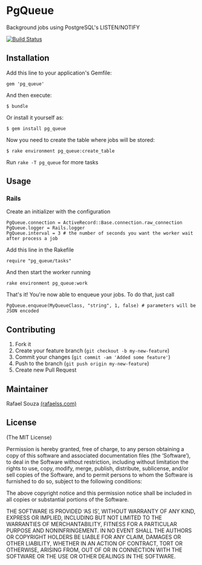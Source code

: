 # PgQueue

Background jobs using PostgreSQL's LISTEN/NOTIFY

[![Build Status](https://secure.travis-ci.org/rafaelss/pg_queue.png)](http://travis-ci.org/rafaelss/pq_queue)

## Installation

Add this line to your application's Gemfile:

    gem 'pg_queue'

And then execute:

    $ bundle

Or install it yourself as:

    $ gem install pg_queue

Now you need to create the table where jobs will be stored:

    $ rake environment pg_queue:create_table

Run `rake -T pg_queue` for more tasks

## Usage

### Rails

Create an initializer with the configuration

    PgQueue.connection = ActiveRecord::Base.connection.raw_connection
    PgQueue.logger = Rails.logger
    PgQueue.interval = 3 # the number of seconds you want the worker wait after process a job

Add this line in the Rakefile

    require "pg_queue/tasks"

And then start the worker running

    rake environment pg_queue:work

That's it! You're now able to enqueue your jobs. To do that, just call

    PgQueue.enqueue(MyQueueClass, "string", 1, false) # parameters will be JSON encoded

## Contributing

1. Fork it
2. Create your feature branch (`git checkout -b my-new-feature`)
3. Commit your changes (`git commit -am 'Added some feature'`)
4. Push to the branch (`git push origin my-new-feature`)
5. Create new Pull Request

## Maintainer

Rafael Souza [(rafaelss.com)](http://rafaelss.com/)

## License

(The MIT License)

Permission is hereby granted, free of charge, to any person obtaining a copy of this software and associated documentation files (the ‘Software’), to deal in the Software without restriction, including without limitation the rights to use, copy, modify, merge, publish, distribute, sublicense, and/or sell copies of the Software, and to permit persons to whom the Software is furnished to do so, subject to the following conditions:

The above copyright notice and this permission notice shall be included in all copies or substantial portions of the Software.

THE SOFTWARE IS PROVIDED ‘AS IS’, WITHOUT WARRANTY OF ANY KIND, EXPRESS OR IMPLIED, INCLUDING BUT NOT LIMITED TO THE WARRANTIES OF MERCHANTABILITY, FITNESS FOR A PARTICULAR PURPOSE AND NONINFRINGEMENT. IN NO EVENT SHALL THE AUTHORS OR COPYRIGHT HOLDERS BE LIABLE FOR ANY CLAIM, DAMAGES OR OTHER LIABILITY, WHETHER IN AN ACTION OF CONTRACT, TORT OR OTHERWISE, ARISING FROM, OUT OF OR IN CONNECTION WITH THE SOFTWARE OR THE USE OR OTHER DEALINGS IN THE SOFTWARE.
